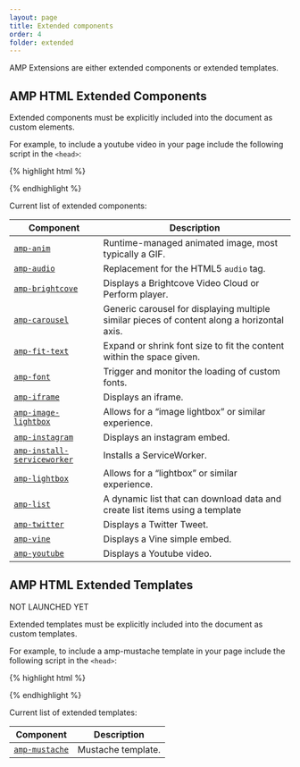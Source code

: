 ```yaml
---
layout: page
title: Extended components
order: 4
folder: extended
---
```



AMP Extensions are either extended components or extended templates.


## AMP HTML Extended Components

Extended components must be explicitly included into the document as custom elements.

For example, to include a youtube video in your page
include the following script in the `<head>`:

{% highlight html %}
<script async custom-element="amp-youtube" src="https://cdn.ampproject.org/v0/amp-youtube-0.1.js"></script>
{% endhighlight %}

Current list of extended components:

| Component                                     | Description                                                                                 |
| --------------------------------------------- | ------------------------------------------------------------------------------------------- |
| [`amp-anim`](extended/amp-anim.html)                     | Runtime-managed animated image, most typically a GIF.                                       |
| [`amp-audio`](extended/amp-audio.html)                      | Replacement for the HTML5 `audio` tag.                                                      |
| [`amp-brightcove`](extended/amp-brightcove.html)             | Displays a Brightcove Video Cloud or Perform player. |
| [`amp-carousel`](extended/amp-carousel.html)                | Generic carousel for displaying multiple similar pieces of content along a horizontal axis. |
| [`amp-fit-text`](extended/amp-fit-text.html)                | Expand or shrink font size to fit the content within the space given.                       |
| [`amp-font`](extended/amp-font.html)                | Trigger and monitor the loading of custom fonts.                       |
| [`amp-iframe`](extended/amp-iframe.html)                 | Displays an iframe.                                                                         |
| [`amp-image-lightbox`](extended/amp-image-lightbox.html) | Allows for a “image lightbox” or similar experience.                                        |
| [`amp-instagram`](extended/amp-instagram.html)           | Displays an instagram embed.                                                                |
| [`amp-install-serviceworker`](extended/amp-install-serviceworker.html)               | Installs a ServiceWorker.
| [`amp-lightbox`](extended/amp-lightbox.html)             | Allows for a “lightbox” or similar experience.                                              |
| [`amp-list`](extended/amp-list.html)             | A dynamic list that can download data and create list items using a template |
| [`amp-twitter`](extended/amp-twitter.html)               | Displays a Twitter Tweet.                                                                   |
| [`amp-vine`](extended/amp-vine.html)               | Displays a Vine simple embed.                                                                   |
| [`amp-youtube`](extended/amp-youtube.html)               | Displays a Youtube video.                                                                   |


## AMP HTML Extended Templates

NOT LAUNCHED YET

Extended templates must be explicitly included into the document as custom templates.

For example, to include a amp-mustache template in your page
include the following script in the `<head>`:

{% highlight html %}
<script async custom-template="amp-mustache" src="https://cdn.ampproject.org/v0/amp-mustache-0.1.js"></script>
{% endhighlight %}

Current list of extended templates:

| Component                                     | Description                                                                                 |
| --------------------------------------------- | -------------------------------------------------------------------------------------------
| [`amp-mustache`](extended/amp-mustache.html) | Mustache template.                                       |
